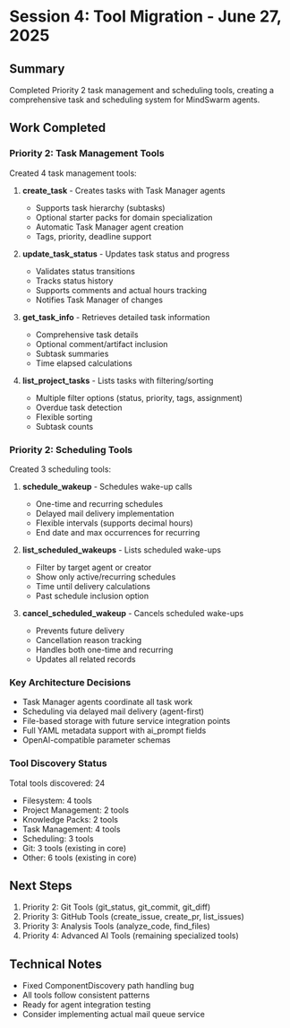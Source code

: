 # Session 4: Tool Migration - June 27, 2025

## Summary
Completed Priority 2 task management and scheduling tools, creating a comprehensive task and scheduling system for MindSwarm agents.

## Work Completed

### Priority 2: Task Management Tools
Created 4 task management tools:

1. **create_task** - Creates tasks with Task Manager agents
   - Supports task hierarchy (subtasks)
   - Optional starter packs for domain specialization
   - Automatic Task Manager agent creation
   - Tags, priority, deadline support

2. **update_task_status** - Updates task status and progress
   - Validates status transitions
   - Tracks status history
   - Supports comments and actual hours tracking
   - Notifies Task Manager of changes

3. **get_task_info** - Retrieves detailed task information
   - Comprehensive task details
   - Optional comment/artifact inclusion
   - Subtask summaries
   - Time elapsed calculations

4. **list_project_tasks** - Lists tasks with filtering/sorting
   - Multiple filter options (status, priority, tags, assignment)
   - Overdue task detection
   - Flexible sorting
   - Subtask counts

### Priority 2: Scheduling Tools
Created 3 scheduling tools:

1. **schedule_wakeup** - Schedules wake-up calls
   - One-time and recurring schedules
   - Delayed mail delivery implementation
   - Flexible intervals (supports decimal hours)
   - End date and max occurrences for recurring

2. **list_scheduled_wakeups** - Lists scheduled wake-ups
   - Filter by target agent or creator
   - Show only active/recurring schedules
   - Time until delivery calculations
   - Past schedule inclusion option

3. **cancel_scheduled_wakeup** - Cancels scheduled wake-ups
   - Prevents future delivery
   - Cancellation reason tracking
   - Handles both one-time and recurring
   - Updates all related records

### Key Architecture Decisions
- Task Manager agents coordinate all task work
- Scheduling via delayed mail delivery (agent-first)
- File-based storage with future service integration points
- Full YAML metadata support with ai_prompt fields
- OpenAI-compatible parameter schemas

### Tool Discovery Status
Total tools discovered: 24
- Filesystem: 4 tools
- Project Management: 2 tools
- Knowledge Packs: 2 tools
- Task Management: 4 tools
- Scheduling: 3 tools
- Git: 3 tools (existing in core)
- Other: 6 tools (existing in core)

## Next Steps
1. Priority 2: Git Tools (git_status, git_commit, git_diff)
2. Priority 3: GitHub Tools (create_issue, create_pr, list_issues)
3. Priority 3: Analysis Tools (analyze_code, find_files)
4. Priority 4: Advanced AI Tools (remaining specialized tools)

## Technical Notes
- Fixed ComponentDiscovery path handling bug
- All tools follow consistent patterns
- Ready for agent integration testing
- Consider implementing actual mail queue service